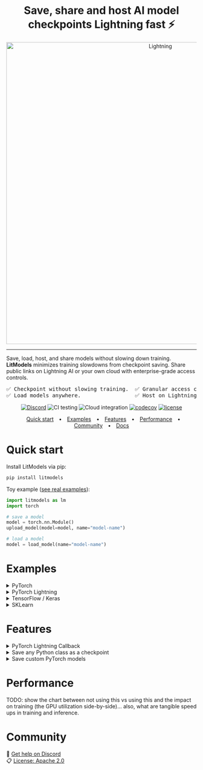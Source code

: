 <div align='center'>

# Save, share and host AI model checkpoints Lightning fast ⚡

<img alt="Lightning" src="https://pl-public-data.s3.us-east-1.amazonaws.com/assets_lightning/LitModels.png" width="800px" style="max-width: 100%;">

</div>

______________________________________________________________________

Save, load, host, and share models without slowing down training.
**LitModels** minimizes training slowdowns from checkpoint saving. Share public links on Lightning AI or your own cloud with enterprise-grade access controls.

<div align="center">

<pre>
✅ Checkpoint without slowing training.  ✅ Granular access controls.           
✅ Load models anywhere.                 ✅ Host on Lightning or your own cloud.
</pre>

[![Discord](https://img.shields.io/discord/1077906959069626439?label=Get%20help%20on%20Discord)](https://discord.gg/WajDThKAur)
![CI testing](https://github.com/Lightning-AI/LitModels/actions/workflows/ci-testing.yml/badge.svg?event=push)
![Cloud integration](https://github.com/Lightning-AI/LitModels/actions/workflows/ci-cloud.yml/badge.svg?event=push)
[![codecov](https://codecov.io/gh/Lightning-AI/LitModels/graph/badge.svg?token=MQ0PN2cxKo)](https://codecov.io/gh/Lightning-AI/LitModels)
[![license](https://img.shields.io/badge/License-Apache%202.0-blue.svg)](https://github.com/Lightning-AI/LitModels/blob/main/LICENSE)

<div style="text-align: center;">
    <a target="_blank" href="#quick-start" style="margin: 0 10px;">Quick start</a> •
    <a target="_blank" href="#examples" style="margin: 0 10px;">Examples</a> •
    <a target="_blank" href="#features" style="margin: 0 10px;">Features</a> •
    <a target="_blank" href="#performance" style="margin: 0 10px;">Performance</a> •
    <a target="_blank" href="#community" style="margin: 0 10px;">Community</a> •
    <a target="_blank" href="https://lightning.ai/docs/overview/model-registry" style="margin: 0 10px;">Docs</a>
</div>

</div>

# Quick start

Install LitModels via pip:

```bash
pip install litmodels
```

Toy example ([see real examples](#examples)):

```python
import litmodels as lm
import torch

# save a model
model = torch.nn.Module()
upload_model(model=model, name="model-name")

# load a model
model = load_model(name="model-name")
```

# Examples

<details>
  <summary>PyTorch</summary>

Save model:

```python
import torch
from litmodels import load_model, upload_model

model = torch.nn.Module()
upload_model(model=model, name="your_org/your_team/torch-model")
```

Load model:

```python
model_ = load_model(name="your_org/your_team/torch-model")
```

</details>

<details>
  <summary>PyTorch Lightning</summary>

Save model:

```python
from lightning import Trainer
from litmodels import upload_model
from litmodels.demos import BoringModel

# Configure Lightning Trainer
trainer = Trainer(max_epochs=2)
# Define the model and train it
trainer.fit(BoringModel())

# Upload the best model to cloud storage
checkpoint_path = getattr(trainer.checkpoint_callback, "best_model_path")
# Define the model name - this should be unique to your model
upload_model(model=checkpoint_path, name="<organization>/<teamspace>/<model-name>")
```

Load model:

```python
from lightning import Trainer
from litmodels import download_model
from litmodels.demos import BoringModel

# Load the model from cloud storage
checkpoint_path = download_model(
    # Define the model name and version - this needs to be unique to your model
    name="<organization>/<teamspace>/<model-name>:<model-version>",
    download_dir="my_models",
)
print(f"model: {checkpoint_path}")

# Train the model with extended training period
trainer = Trainer(max_epochs=4)
trainer.fit(BoringModel(), ckpt_path=checkpoint_path)
```

</details>

<details>
  <summary>TensorFlow / Keras</summary>

Save model:

```python
from tensorflow import keras

from litmodels import upload_model

# Define the model
model = keras.Sequential([
    keras.layers.Dense(10, input_shape=(784,), name='dense_1'),
    keras.layers.Dense(10, name='dense_2')
])

# Compile the model
model.compile(optimizer='adam', loss='categorical_crossentropy')

# Save the model
upload_model("lightning-ai/jirka/sample-tf-keras-model", model=model)
```

Load model:

```python
from litmodels import load_model

model_ = load_model("lightning-ai/jirka/sample-tf-keras-model", download_dir="./my-model")

```
</details>

<details>
  <summary>SKLearn</summary>

Save model:

```python
from sklearn import datasets, model_selection, svm
from litmodels import upload_model

# Load example dataset
iris = datasets.load_iris()
X, y = iris.data, iris.target

# Split dataset into training and test sets
X_train, X_test, y_train, y_test = model_selection.train_test_split(
    X, y, test_size=0.2, random_state=42
)

# Train a simple SVC model
model = svm.SVC()
model.fit(X_train, y_train)

# Upload the saved model using litmodels
upload_model(model=model, name="your_org/your_team/sklearn-svm-model")
```

Use model:

```python
from litmodels import load_model

# Download and load the model file from cloud storage
model = load_model(
    name="your_org/your_team/sklearn-svm-model", download_dir="my_models"
)

# Example: run inference with the loaded model
sample_input = [[5.1, 3.5, 1.4, 0.2]]
prediction = model.predict(sample_input)
print(f"Prediction: {prediction}")
```

</details>

# Features

<details>
    <summary>PyTorch Lightning Callback</summary>

Enhance your training process with an automatic checkpointing callback that uploads the model at the end of each epoch.

```python
import torch.utils.data as data
import torchvision as tv
from lightning import Trainer
from litmodels.integrations import LightningModelCheckpoint
from litmodels.demos import BoringModel

dataset = tv.datasets.MNIST(".", download=True, transform=tv.transforms.ToTensor())
train, val = data.random_split(dataset, [55000, 5000])

trainer = Trainer(
    max_epochs=2,
    callbacks=[
        LightningModelCheckpoint(
            # Define the model name - this should be unique to your model
            model_name="<organization>/<teamspace>/<model-name>",
        )
    ],
)
trainer.fit(
    BoringModel(),
    data.DataLoader(train, batch_size=256),
    data.DataLoader(val, batch_size=256),
)
```

</details>

<details>
    <summary>Save any Python class as a checkpoint</summary>

Why is this useful???

Save model:

```python
from litmodels.integrations.mixins import PickleRegistryMixin


class MyModel(PickleRegistryMixin):
    def __init__(self, param1, param2):
        self.param1 = param1
        self.param2 = param2
        # Your model initialization code
        ...


# Create and push a model instance
model = MyModel(param1=42, param2="hello")
model.upload_model(name="my-org/my-team/my-model")
```

Load model:

```python
loaded_model = MyModel.download_model(name="my-org/my-team/my-model")
```

</details>

<details>
    <summary>Save custom PyTorch models</summary>

why is this useful? why do i need this?

Save model:

```python
import torch
from litmodels.integrations.mixins import PyTorchRegistryMixin


# Important: PyTorchRegistryMixin must be first in the inheritance order
class MyTorchModel(PyTorchRegistryMixin, torch.nn.Module):
    def __init__(self, input_size, hidden_size=128):
        super().__init__()
        self.linear = torch.nn.Linear(input_size, hidden_size)
        self.activation = torch.nn.ReLU()

    def forward(self, x):
        return self.activation(self.linear(x))


# Create and push the model
model = MyTorchModel(input_size=784)
model.upload_model(name="my-org/my-team/torch-model")
```

Use the model:

```python
# Pull the model with the same architecture
loaded_model = MyTorchModel.download_model(name="my-org/my-team/torch-model")
```

</details>

# Performance

TODO: show the chart between not using this vs using this and the impact on training (the GPU utilization side-by-side)... also, what are tangible speed ups in training and inference.

# Community

💬 [Get help on Discord](https://discord.com/invite/XncpTy7DSt)\
📋 [License: Apache 2.0](https://github.com/Lightning-AI/litModels/blob/main/LICENSE)
